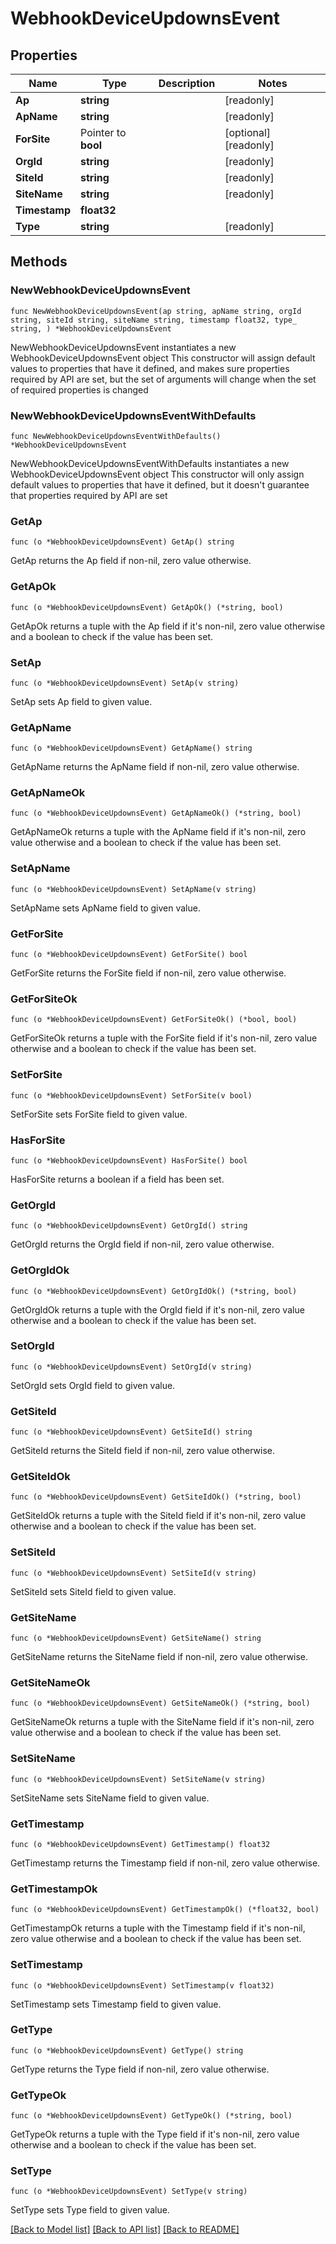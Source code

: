 # WebhookDeviceUpdownsEvent

## Properties

Name | Type | Description | Notes
------------ | ------------- | ------------- | -------------
**Ap** | **string** |  | [readonly] 
**ApName** | **string** |  | [readonly] 
**ForSite** | Pointer to **bool** |  | [optional] [readonly] 
**OrgId** | **string** |  | [readonly] 
**SiteId** | **string** |  | [readonly] 
**SiteName** | **string** |  | [readonly] 
**Timestamp** | **float32** |  | 
**Type** | **string** |  | [readonly] 

## Methods

### NewWebhookDeviceUpdownsEvent

`func NewWebhookDeviceUpdownsEvent(ap string, apName string, orgId string, siteId string, siteName string, timestamp float32, type_ string, ) *WebhookDeviceUpdownsEvent`

NewWebhookDeviceUpdownsEvent instantiates a new WebhookDeviceUpdownsEvent object
This constructor will assign default values to properties that have it defined,
and makes sure properties required by API are set, but the set of arguments
will change when the set of required properties is changed

### NewWebhookDeviceUpdownsEventWithDefaults

`func NewWebhookDeviceUpdownsEventWithDefaults() *WebhookDeviceUpdownsEvent`

NewWebhookDeviceUpdownsEventWithDefaults instantiates a new WebhookDeviceUpdownsEvent object
This constructor will only assign default values to properties that have it defined,
but it doesn't guarantee that properties required by API are set

### GetAp

`func (o *WebhookDeviceUpdownsEvent) GetAp() string`

GetAp returns the Ap field if non-nil, zero value otherwise.

### GetApOk

`func (o *WebhookDeviceUpdownsEvent) GetApOk() (*string, bool)`

GetApOk returns a tuple with the Ap field if it's non-nil, zero value otherwise
and a boolean to check if the value has been set.

### SetAp

`func (o *WebhookDeviceUpdownsEvent) SetAp(v string)`

SetAp sets Ap field to given value.


### GetApName

`func (o *WebhookDeviceUpdownsEvent) GetApName() string`

GetApName returns the ApName field if non-nil, zero value otherwise.

### GetApNameOk

`func (o *WebhookDeviceUpdownsEvent) GetApNameOk() (*string, bool)`

GetApNameOk returns a tuple with the ApName field if it's non-nil, zero value otherwise
and a boolean to check if the value has been set.

### SetApName

`func (o *WebhookDeviceUpdownsEvent) SetApName(v string)`

SetApName sets ApName field to given value.


### GetForSite

`func (o *WebhookDeviceUpdownsEvent) GetForSite() bool`

GetForSite returns the ForSite field if non-nil, zero value otherwise.

### GetForSiteOk

`func (o *WebhookDeviceUpdownsEvent) GetForSiteOk() (*bool, bool)`

GetForSiteOk returns a tuple with the ForSite field if it's non-nil, zero value otherwise
and a boolean to check if the value has been set.

### SetForSite

`func (o *WebhookDeviceUpdownsEvent) SetForSite(v bool)`

SetForSite sets ForSite field to given value.

### HasForSite

`func (o *WebhookDeviceUpdownsEvent) HasForSite() bool`

HasForSite returns a boolean if a field has been set.

### GetOrgId

`func (o *WebhookDeviceUpdownsEvent) GetOrgId() string`

GetOrgId returns the OrgId field if non-nil, zero value otherwise.

### GetOrgIdOk

`func (o *WebhookDeviceUpdownsEvent) GetOrgIdOk() (*string, bool)`

GetOrgIdOk returns a tuple with the OrgId field if it's non-nil, zero value otherwise
and a boolean to check if the value has been set.

### SetOrgId

`func (o *WebhookDeviceUpdownsEvent) SetOrgId(v string)`

SetOrgId sets OrgId field to given value.


### GetSiteId

`func (o *WebhookDeviceUpdownsEvent) GetSiteId() string`

GetSiteId returns the SiteId field if non-nil, zero value otherwise.

### GetSiteIdOk

`func (o *WebhookDeviceUpdownsEvent) GetSiteIdOk() (*string, bool)`

GetSiteIdOk returns a tuple with the SiteId field if it's non-nil, zero value otherwise
and a boolean to check if the value has been set.

### SetSiteId

`func (o *WebhookDeviceUpdownsEvent) SetSiteId(v string)`

SetSiteId sets SiteId field to given value.


### GetSiteName

`func (o *WebhookDeviceUpdownsEvent) GetSiteName() string`

GetSiteName returns the SiteName field if non-nil, zero value otherwise.

### GetSiteNameOk

`func (o *WebhookDeviceUpdownsEvent) GetSiteNameOk() (*string, bool)`

GetSiteNameOk returns a tuple with the SiteName field if it's non-nil, zero value otherwise
and a boolean to check if the value has been set.

### SetSiteName

`func (o *WebhookDeviceUpdownsEvent) SetSiteName(v string)`

SetSiteName sets SiteName field to given value.


### GetTimestamp

`func (o *WebhookDeviceUpdownsEvent) GetTimestamp() float32`

GetTimestamp returns the Timestamp field if non-nil, zero value otherwise.

### GetTimestampOk

`func (o *WebhookDeviceUpdownsEvent) GetTimestampOk() (*float32, bool)`

GetTimestampOk returns a tuple with the Timestamp field if it's non-nil, zero value otherwise
and a boolean to check if the value has been set.

### SetTimestamp

`func (o *WebhookDeviceUpdownsEvent) SetTimestamp(v float32)`

SetTimestamp sets Timestamp field to given value.


### GetType

`func (o *WebhookDeviceUpdownsEvent) GetType() string`

GetType returns the Type field if non-nil, zero value otherwise.

### GetTypeOk

`func (o *WebhookDeviceUpdownsEvent) GetTypeOk() (*string, bool)`

GetTypeOk returns a tuple with the Type field if it's non-nil, zero value otherwise
and a boolean to check if the value has been set.

### SetType

`func (o *WebhookDeviceUpdownsEvent) SetType(v string)`

SetType sets Type field to given value.



[[Back to Model list]](../README.md#documentation-for-models) [[Back to API list]](../README.md#documentation-for-api-endpoints) [[Back to README]](../README.md)


